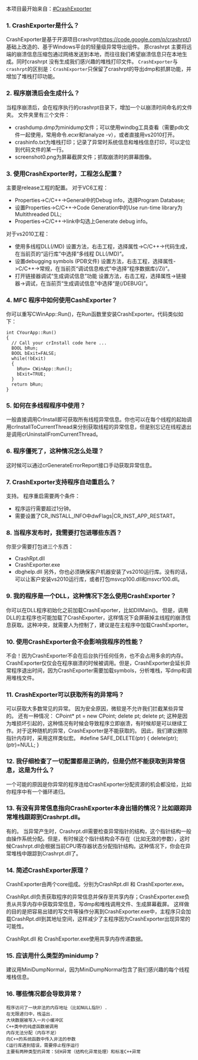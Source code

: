 本项目最开始来自：[#CrashExporter](https://gitee.com/liudegui/CrashExporter)

### 1.	CrashExporter是什么？ 
CrashExporter是基于开源项目crashrpt(https://code.google.com/p/crashrpt/) 基础上改造的、基于Windows平台的轻量级异常导出组件。
原crashrpt 主要将远端的崩溃信息压缩包通过网络发送到本地，而往往我们希望崩溃信息只在本地生成。同时crashrpt 没有生成我们感兴趣的堆栈打印文件。
`CrashExporter`与`crashrpt`的区别是：`CrashExporter`只保留了crashrpt的导出dmp和抓屏功能，并增加了堆栈打印功能。

### 2.	程序崩溃后会生成什么？
当程序崩溃后，会在程序执行的crashrpt目录下，增加一个以崩溃时间命名的文件夹。
文件夹里有三个文件：
  * crashdump.dmp为minidump文件；可以使用windbg工具查看（需要pdb文件一起使用，常用命令.ecxr和!analyze -v），或者直接用vs2010打开。
  * crashinfo.txt为堆栈打印；记录了异常时系统信息和堆栈信息打印，可以定位到代码文件的某一行。
  * screenshot0.png为屏幕截屏文件；抓取崩溃时的屏幕图像。

### 3.	使用CrashExporter时，工程怎么配置？
主要是release工程的配置。
对于VC6工程：
  * Properties->C/C++->General中的Debug info，选择Program Database;
  * 设置Properties->C/C++->Code Generation中的Use run-time library为Multithreaded DLL;
  * Properties->C/C++->link中勾选上Generate debug info。

对于vs2010工程：
  * 使用多线程DLL(/MD)
      设置方法，右击工程，选择属性->C/C++->代码生成，在当前页的“运行库”中选择“多线程 DLL(/MD)”。
  * 设置debugging symbols (PDB文件)
      设置方法，右击工程，选择属性->C/C++->常规，在当前页“调试信息格式”中选择“程序数据库(/Zi)”。
  * 打开链接器调试“生成调试信息”功能
      设置方法，右击工程，选择属性->链接器->调试，在当前页“生成调试信息”中选择“是(/DEBUG)”。

### 4.	MFC 程序中如何使用CashExporter？
你可以重写CWinApp::Run()，在Run函数里安装CrashExporter。代码类似如下：

	int CYourApp::Run() 
	{
	  // Call your crInstall code here ...
	  BOOL bRun;
	  BOOL bExit=FALSE;
	  while(!bExit)
	  {
	    bRun= CWinApp::Run();
	    bExit=TRUE;
	  }
	  return bRun;
	}

### 5.	如何在多线程程序中使用？
一般直接调用CrInstall即可获取所有线程异常信息。你也可以在每个线程的起始调用crInstallToCurrentThread来分别获取线程的异常信息，但是别忘记在线程退出是调用crUninstallFromCurrentThread。

### 6.	程序僵死了，这种情况怎么处理？
这时候可以通过crGenerateErrorReport接口手动获取异常信息。

### 7.	CrashExporter支持程序自动重启么？
支持。 程序重启需要两个条件：
  * 程序运行需要超过1分钟。
  * 需要设置了CR_INSTALL_INFO中dwFlags|CR_INST_APP_RESTART。

### 8.	当程序发布时，我需要打包进哪些东西？
你至少需要打包进三个东西：
  * CrashRpt.dll
  * CrashExporter.exe
  * dbghelp.dll
另外，你也必须确保客户机器安装了vs2010运行库。没有的话，可以让客户安装vs2010运行库，或者打包msvcp100.dll和msvcr100.dll。

### 9.	我的程序是一个DLL，这种情况下怎么使用CrashExporter？
你可以在DLL程序初始化之前加载CrashExporter，比如DllMain()。 但是，调用DLL的主程序也可能加载了CrashExporter，这样情况下会屏蔽掉主线程的崩溃信息获取。这种冲突，就需要人为控制了，建议是在主程序中加载CrashExporter。

### 10.	使用CrashExporter会不会影响我程序的性能？
不会！因为CrashExporter不会在后台执行任何任务，也不会占用多余的内存。CrashExporter仅仅会在程序崩溃的时候被调用。但是，CrashExporter会延长异常程序退出时间，因为CrashExporter需要加载symbols，分析堆栈，写dmp和调用堆栈文件。

### 11.	CrashExporter可以获取所有的异常吗？
可以获取大多数常见的异常。 因为安全原因，微软是不允许我们拦截某些异常的。 还有一种情况：
	CPoint* pt = new CPoint;
	delete pt;
	delete pt;
这种是因为堆损坏引起的，这种情况有时候会导致程序立即崩溃，有时候却是可以继续工作。对于这种随机的异常，CrashExporter是不能获取的。 因此，我们建议删除指针内存时，采用这样类似宏。
	#define SAFE_DELETE(ptr) { delete(ptr); (ptr)=NULL; }

### 12.	我仔细检查了一切配置都是正确的，但是仍然不能获取到异常信息，这是为什么？
一个可能的原因是你异常的程序连给CrashExporter分配资源的机会都没给，比如你程序中有一个循环递归。

### 13.	有没有异常信息指向CrashExporter本身出错的情况？比如跟踪异常堆栈跟踪到Crashrpt.dll。
有的。 当异常产生时，Crashrpt.dll需要检查异常指针的结构，这个指针结构一般由操作系统分配。但是，有时候这个指针结构会不存在（比如无效的参数），这时候Crashrpt.dll会根据当前CPU寄存器状态分配指针结构。这种情况下，你会在异常堆栈中跟踪到Crashrpt.dll了。

### 14.	简述CrashExporter原理？
CrashExporter由两个core组成。分别为CrashRpt.dll 和 CrashExporter.exe。

CrashRpt.dll负责获取程序的异常信息并保存至共享内存；CrashExporter.exe负责从共享内存中获取异常信息，写dmp和堆栈调用文件、生成屏幕截屏。 这样做的目的是把容易出错的写文件等操作分离到CrashExporter.exe中，主程序只会加载CrashRpt.dll到其地址空间，这样减少了主程序因为CrashExporter出现异常的可能性。 

CrashRpt.dll 和 CrashExporter.exe使用共享内存传递数据。

### 15.	应该用什么类型的minidump？
建议用MiniDumpNormal，因为MiniDumpNormal包含了我们感兴趣的每个线程堆栈信息。

### 16.	哪些情况都会导致异常？
	程序访问了一块非法的内存地址（比如NULL指针）.
	在无限递归中，栈溢出.
	大块数据被写入一片小缓冲区
	C++类中的纯虚函数被调用
	内存无法分配（内存不足）
	向C++的系统函数中传入非法的参数
	C运行库遇到错误，需要停止程序运行
	主要有两种类型的异常：SEH异常（结构化异常处理）和标准C++异常


